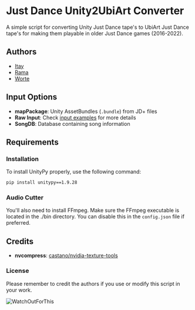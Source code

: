 # Just Dance Unity2UbiArt Converter
A simple script for converting Unity Just Dance tape's to UbiArt Just Dance tape's for making them playable in older Just Dance games (2016-2022).

## Authors
- [Itay](https://github.com/Itaybl14)
- [Rama](https://github.com/rama0dev)
- [Worte](https://github.com/wortestudios)

## Input Options
- **mapPackage**: Unity AssetBundles (`.bundle`) from JD+ files
- **Raw Input**: Check [input examples](./input/MapName) for more details
- **SongDB**: Database containing song information

## Requirements
### Installation
To install UnityPy properly, use the following command:
```bash
pip install unitypy==1.9.28
```
### Audio Cutter
You'll also need to install FFmpeg. Make sure the FFmpeg executable is located in the ./bin directory. You can disable this in the `config.json` file if preferred.

## Credits
- **nvcompress**: [castano/nvidia-texture-tools](https://github.com/castano/nvidia-texture-tools)

### License
Please remember to credit the authors if you use or modify this script in your work.


![WatchOutForThis](https://ramastuff.ramaprojects.ru/other/Unity2UbiArt.png)
